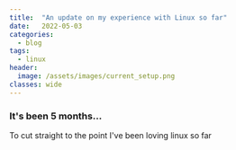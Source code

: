 ```yaml
---
title:  "An update on my experience with Linux so far"
date:   2022-05-03
categories:
  - blog
tags:
  - linux
header:
  image: /assets/images/current_setup.png
classes: wide
---
```



### It's been 5 months... 

To cut straight to the point I've been loving linux so far 


